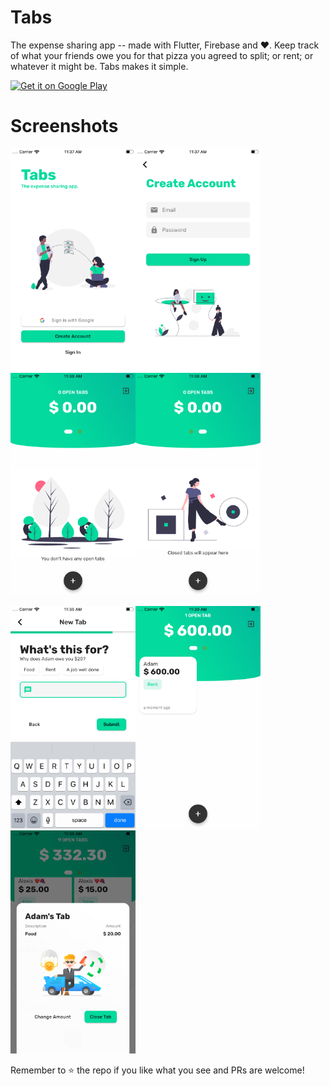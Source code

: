 # Tabs
The expense sharing app -- made with Flutter, Firebase and ❤️. Keep track of what your friends owe you for that pizza you agreed to split; or rent; or whatever it might be. Tabs makes it simple.

<a href='https://play.google.com/store/apps/details?id=com.mroudnitski.tabs&pcampaignid=pcampaignidMKT-Other-global-all-co-prtnr-py-PartBadge-Mar2515-1'><img alt='Get it on Google Play' width="200" src='https://play.google.com/intl/en_us/badges/static/images/badges/en_badge_web_generic.png'/></a>

# Screenshots
<img src="/screenshots/s1.png" width="200"><img src="/screenshots/s2.png" width="200"><img src="/screenshots/s3.png" width="200"><img src="/screenshots/s4.png" width="200">

<img src="/screenshots/s6.png" width="200"><img src="/screenshots/s5.png" width="200"><img src="/screenshots/s7.png" width="200">

Remember to ⭐️ the repo if you like what you see and PRs are welcome!
